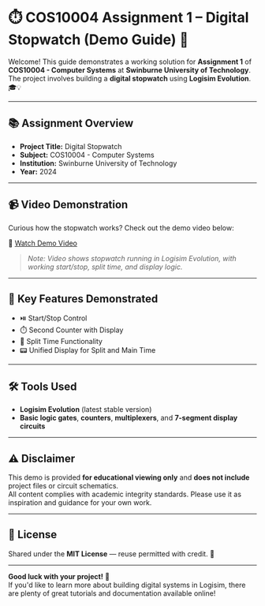 # ⏱️ COS10004 Assignment 1 – Digital Stopwatch (Demo Guide) 🚀

Welcome! This guide demonstrates a working solution for **Assignment 1** of **COS10004 - Computer Systems** at **Swinburne University of Technology**. The project involves building a **digital stopwatch** using **Logisim Evolution**. 🎓💡

---

## 📚 Assignment Overview

- **Project Title:** Digital Stopwatch  
- **Subject:** COS10004 - Computer Systems  
- **Institution:** Swinburne University of Technology  
- **Year:** 2024  

---

## 📹 Video Demonstration

Curious how the stopwatch works? Check out the demo video below:

🔗 [Watch Demo Video](https://your-video-link.com)

> *Note: Video shows stopwatch running in Logisim Evolution, with working start/stop, split time, and display logic.*

---

## 🧩 Key Features Demonstrated

- ⏯️ Start/Stop Control  
- ⏱️ Second Counter with Display  
- 🏁 Split Time Functionality  
- 📟 Unified Display for Split and Main Time  

---

## 🛠️ Tools Used

- **Logisim Evolution** (latest stable version)  
- **Basic logic gates**, **counters**, **multiplexers**, and **7-segment display circuits**

---

## ⚠️ Disclaimer

This demo is provided **for educational viewing only** and **does not include** project files or circuit schematics.  
All content complies with academic integrity standards. Please use it as inspiration and guidance for your own work.

---

## 📄 License

Shared under the **MIT License** — reuse permitted with credit. 📜

---

**Good luck with your project!** 🌟  
If you'd like to learn more about building digital systems in Logisim, there are plenty of great tutorials and documentation available online!
